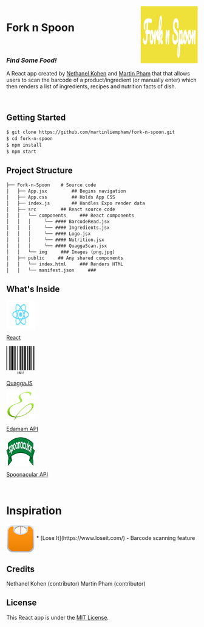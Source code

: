 <img src="./src/img/forknspoon.png" width="150" height="150" align="right">

# Fork n Spoon

 <br>

### _Find Some Food!_

A React app created by [Nethanel Kohen](https://github.com/nethanelkohen) and [Martin Pham](https://github.com/martinliempham) that that allows users to scan the barcode of a product/ingredient (or manually enter) which then renders a list of ingredients, recipes and nutrition facts of dish.

<br>

## Getting Started

```bash
$ git clone https://github.com/martinliempham/fork-n-spoon.git
$ cd fork-n-spoon
$ npm install
$ npm start
```

## Project Structure

```
├── Fork-n-Spoon    # Source code
│   ├── App.jsx         ## Begins navigation
│   ├── App.css         ## Holds App CSS
│   ├── index.js        ## Handles Expo render data
│   ├── src         ## React source code
│   │   └── components     ### React components
│   │   │     └── #### BarcodeRead.jsx
│   │   │     └── #### Ingredients.jsx
│   │   │     └── #### Logo.jsx
│   │   │     └── #### Nutrition.jsx
│   │   │     └── #### QuaggaScan.jsx
│   │   └── img     ### Images (png,jpg)
│   ├── public     ## Any shared components
│   │   └── index.html     ### Renders HTML
│   │   └── manifest.json     ###
```

## What's Inside

<img src="./src/img/react.png" align= "center" width="75" height="75" />

[React](https://reactjs.org/)

<img src="./src/img/quagga.png" align= "center" width="75" height="75" />

[QuaggaJS](https://serratus.github.io/quaggaJS/)

<img src="./src/img/edamam.png" align= "center" width="75" height="75" />

[Edamam API](https://www.edamam.com/)

<img src="./src/img/spoonacular.png" align= "center" width="75" height="75" />

[Spoonacular API](https://spoonacular.com/)

<br>

# Inspiration

<img src="./src/img/loseit.png" align= "center" width="75" height="75" />
* [Lose It](https://www.loseit.com/) - Barcode scanning feature

## Credits

Nethanel Kohen (contributor)
Martin Pham (contributor)

## License

This React app is under the [MIT License](https://github.com/martinliempham/fork-n-spoon/blob/master/LICENSE).
